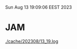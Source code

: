 Sun Aug 13 19:09:06 EEST 2023
# JAM
<a href='./cache/202308/13_19.log'>./cache/202308/13_19.log</a>
